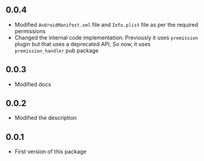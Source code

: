 ## 0.0.4

- Modified `AndroidManifest.xml` file and `Info.plist` file as per the required permissions
- Changed the internal code implementation: Previously it uses `premission` plugin but that uses a deprecated API, So now, it uses `premission_handler` pub package

## 0.0.3

- Modified docs

## 0.0.2

- Modified the description

## 0.0.1

- First version of this package
